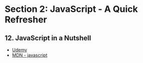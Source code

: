 # Section 2: JavaScript - A Quick Refresher

## 12. JavaScript in a Nutshell

- [Udemy](https://www.udemy.com/course/nodejs-the-complete-guide/learn/lecture/11561858#overview)
- [MDN - javascript](https://developer.mozilla.org/en-US/docs/Learn/JavaScript)
